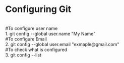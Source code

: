 # Configuring Git 
<br>
#To configure user name 
<br>
1. git config --global user.name "My Name" 
<br>
#To configure Email
<br>
2. git config --global user.email "exmaple@gmail.com" 
<br>
#To check what is configured 
<br>
3. git config --list 
<br>